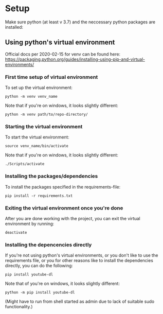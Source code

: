 # Setup

Make sure python (at least v 3.7) and the neccessary python packages are installed:

## Using python's virtual environment

Official docs per 2020-02-15 for venv can be found here:
https://packaging.python.org/guides/installing-using-pip-and-virtual-environments/

### First time setup of virtual environment

To set up the virtual environment:

`python -m venv venv_name`

Note that if you're on windows, it looks slightly different:

`python -m venv path/to/repo-directory/`

### Starting the virtual environment

To start the virtual environment:

`source venv_name/bin/activate`

Note that if you're on windows, it looks slightly different:

`./Scripts/activate`

### Installing the packages/dependencies

To install the packages specified in the requirements-file:

`pip install -r requirements.txt`

### Exiting the virtual environment once you're done

After you are done working with the project, you can exit the virtual environment by running:

`deactivate`

### Installing the depencencies directly

If you're not using python's virtual environments, or you don't like to use the requirements file, or you for other reasons like to install the dependencies directly, you can do the following:

`pip install youtube-dl`

Note that of you're on windows, it looks slightly different:

`python -m pip install youtube-dl`

(Might have to run from shell started as admin due to lack of suitable sudo functionality.)
